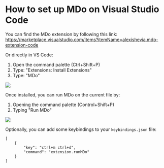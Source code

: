 # How to set up MDo on Visual Studio Code

You can find the MDo extension by following this link:  
https://marketplace.visualstudio.com/items?itemName=alexishevia.mdo-extension-code

Or directly in VS Code:

1. Open the command palette (Ctrl+Shift+P)
2. Type: "Extensions: Install Extensions"
3. Type: "MDo"

<img src="/installation/vscode_install_mdo.png" />

Once installed, you can run MDo on the current file by:

1. Opening the command palette (Control+Shift+P)
2. Typing "Run MDo"

<img src="/installation/vscode_run_mdo.png" />

Optionally, you can add some keybindings to your `keybindings.json` file:

```
[
    {
        "key": "ctrl+m ctrl+d",
        "command": "extension.runMDo"
    }
]
```
